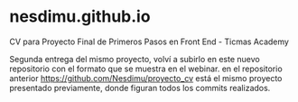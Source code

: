 # nesdimu.github.io
CV para Proyecto Final de Primeros Pasos en Front End - Ticmas Academy

Segunda entrega del mismo proyecto, volví a subirlo en este nuevo repositorio con el formato que se muestra en el webinar.
en el repositorio anterior 
https://github.com/Nesdimu/proyecto_cv 
está el mismo proyecto presentado previamente, donde figuran todos los commits realizados.
